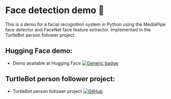 # Face detection demo 👤

This is a demo for a facial recognition system in Python using the MediaPipe face detector and FaceNet face feature extractor. Implemented in the TurtleBot person follower project.

## Hugging Face demo:
* Demo available at Hugging Face [![Generic badge](https://img.shields.io/badge/🤗-Open%20in%20Spaces-blue.svg)](https://huggingface.co/spaces/carlosabadia/face_detection)


## TurtleBot person follower project:
* TurtleBot person follower project [![GitHub](https://badgen.net/badge/icon/github?icon=github&label)](https://github.com/carlosabadia/turtlebot_person_follower)
